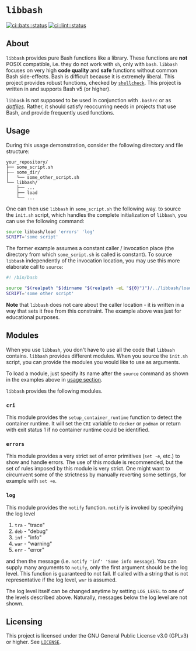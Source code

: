 # `libbash`

[![ci::bats::status]][ci::bats::action] [![ci::lint::status]][ci::lint::action]

[//]: # (editorconfig-checker-disable)

<!-- markdownlint-disable-next-line ine-length  -->
[ci::bats::status]: https://img.shields.io/github/workflow/status/georglauterbach/libbash/Bash%20Unit%20Testing?color=blue&label=BASH%20UNIT%20TESTS&logo=github&logoColor=white&style=for-the-badge
[ci::bats::action]: https://github.com/georglauterbach/libbash/actions/workflows/bats.yml

<!-- markdownlint-disable-next-line ine-length  -->
[ci::lint::status]: https://img.shields.io/github/workflow/status/georglauterbach/libbash/Linting?color=blue&label=LINTING&logo=github&logoColor=white&style=for-the-badge
[ci::lint::action]: https://github.com/georglauterbach/libbash/actions/workflows/linting.yml

[//]: # (editorconfig-checker-enable)

## About

`libbash` provides pure Bash functions like a library. These functions are **not**
POSIX compatible, i.e. they do not work with `sh`, only with `bash`. `libbash` focuses
on very high **code quality** and **safe** functions without common Bash side-effects.
Bash is difficult because it is extremely liberal. This project provides robust
functions, checked by [`shellcheck`](https://github.com/koalaman/shellcheck). This
project is written in and supports Bash v5 (or higher).

`libbash` is not supposed to be used in conjunction with `.bashrc` or as
[_dotfiles_](https://wiki.archlinux.org/title/Dotfiles). Rather, it should satisfy
reoccurring needs in projects that use Bash, and provide frequently used functions.

## Usage

During this usage demonstration, consider the following directory and file structure:

``` TXT
your_repository/
├── some_script.sh
├── some_dir/
│   └── some_other_script.sh
└── libbash/
    ├── ...
    ├── load
    └── ...
```

One can then use `libbash` in `some_script.sh` the following way. to source the `init.sh`
script, which handles the complete initialization of `libbash`, you can use the following
command:

``` BASH
source libbash/load 'errors' 'log'
SCRIPT='some script'
```

The former example assumes a constant caller / invocation place (the directory from which
`some_script.sh` is called is constant). To source `libbash` independently of the invocation
location, you may use this more elaborate call to `source`:

``` BASH
#! /bin/bash

source "$(realpath "$(dirname "$(realpath -eL "${0}")")/../libbash/load" 'errors' 'log'
SCRIPT='some other script'
```

**Note** that `libbash` does not care about the caller location - it is written in a way
that sets it free from this constraint. The example above was just for educational purposes.

## Modules

When you use `libbash`, you don't have to use all the code that `libbash` contains.
`libbash` provides different modules. When you source the `init.sh` script, you can
provide the modules you would like to use as arguments.

To load a module, just specify its name after the `source` command as shown in the
examples above in [usage section](#usage).

`libbash` provides the following modules.

### `cri`

This module provides the `setup_container_runtime` function to detect the container runtime.
It will set the `CRI` variable to `docker` or `podman` or return with exit status 1 if no
container runtime could be identified.

### `errors`

This module provides a very strict set of error primitives (`set -e`, etc.) to show and
handle errors. The use of this module is recommended, but the set of rules imposed by this
module is very strict. One might want to circumvent some of the strictness by manually
reverting some settings, for example with `set +e`.

### `log`

This module provides the `notify` function. `notify` is invoked by specifying the log level

1. `tra` - "trace"
2. `deb` - "debug"
3. `inf` - "info"
4. `war` - "warning"
5. `err` - "error"

and then the message (i.e. `notify 'inf' 'Some info message`). You can supply many
arguments to `notify`, only the first argument should be the log level. This function
is guaranteed to not fail. If called with a string that is not representative if the
log level, `war` is assumed.

The log level itself can be changed anytime by setting `LOG_LEVEL` to one of the
levels described above. Naturally, messages below the log level are not shown.

## Licensing

This project is licensed under the GNU General Public License v3.0 (GPLv3) or higher.
See [`LICENSE`](./LICENSE).
